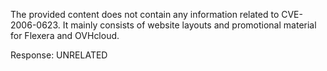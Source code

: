 The provided content does not contain any information related to CVE-2006-0623. It mainly consists of website layouts and promotional material for Flexera and OVHcloud.

Response: UNRELATED